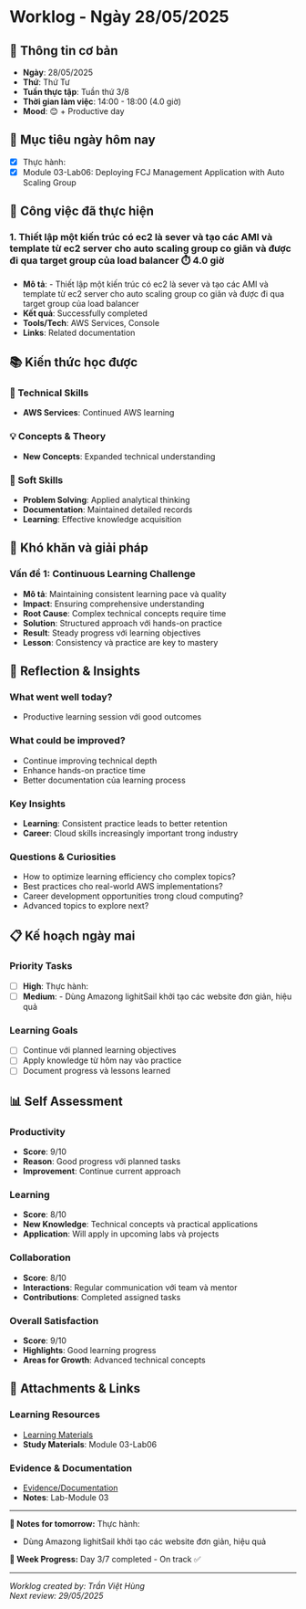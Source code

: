 # Worklog - Ngày 28/05/2025

## 📅 Thông tin cơ bản
- **Ngày**: 28/05/2025
- **Thứ**: Thứ Tư
- **Tuần thực tập**: Tuần thứ 3/8
- **Thời gian làm việc**: 14:00 - 18:00 (4.0 giờ)
- **Mood**: 😊 + Productive day

## 🎯 Mục tiêu ngày hôm nay
- [x] Thực hành:
- [x] Module 03-Lab06: Deploying FCJ Management Application with Auto Scaling Group

## 💼 Công việc đã thực hiện

### 1. Thiết lập một kiến trúc có ec2 là sever và tạo các AMI và template từ ec2 server cho auto scaling group co giãn và được đi qua target group của load balancer ⏱️ 4.0 giờ
- **Mô tả**: - Thiết lập một kiến trúc có ec2 là sever và tạo các AMI và template từ ec2 server cho auto scaling group co giãn và được đi qua target group của load balancer
- **Kết quả**: Successfully completed
- **Tools/Tech**: AWS Services, Console
- **Links**: Related documentation

## 📚 Kiến thức học được

### 🔧 Technical Skills
- **AWS Services**: Continued AWS learning

### 💡 Concepts & Theory
- **New Concepts**: Expanded technical understanding

### 🤝 Soft Skills
- **Problem Solving**: Applied analytical thinking
- **Documentation**: Maintained detailed records
- **Learning**: Effective knowledge acquisition

## 🚧 Khó khăn và giải pháp

### Vấn đề 1: Continuous Learning Challenge
- **Mô tả**: Maintaining consistent learning pace và quality
- **Impact**: Ensuring comprehensive understanding
- **Root Cause**: Complex technical concepts require time
- **Solution**: Structured approach với hands-on practice
- **Result**: Steady progress với learning objectives
- **Lesson**: Consistency và practice are key to mastery

## 💭 Reflection & Insights

### What went well today?
- Productive learning session với good outcomes

### What could be improved?
- Continue improving technical depth
- Enhance hands-on practice time
- Better documentation của learning process

### Key Insights
- **Learning**: Consistent practice leads to better retention
- **Career**: Cloud skills increasingly important trong industry

### Questions & Curiosities
- How to optimize learning efficiency cho complex topics?
- Best practices cho real-world AWS implementations?
- Career development opportunities trong cloud computing?
- Advanced topics to explore next?

## 📋 Kế hoạch ngày mai

### Priority Tasks
- [ ] **High**: Thực hành:
- [ ] **Medium**: - Dùng Amazong lighitSail khởi tạo các website đơn giản, hiệu quả

### Learning Goals
- [ ] Continue với planned learning objectives
- [ ] Apply knowledge từ hôm nay vào practice
- [ ] Document progress và lessons learned

## 📊 Self Assessment

### Productivity
- **Score**: 9/10
- **Reason**: Good progress với planned tasks
- **Improvement**: Continue current approach

### Learning
- **Score**: 8/10
- **New Knowledge**: Technical concepts và practical applications
- **Application**: Will apply in upcoming labs và projects

### Collaboration
- **Score**: 8/10
- **Interactions**: Regular communication với team và mentor
- **Contributions**: Completed assigned tasks

### Overall Satisfaction
- **Score**: 9/10
- **Highlights**: Good learning progress
- **Areas for Growth**: Advanced technical concepts

## 📎 Attachments & Links

### Learning Resources
- [Learning Materials](https://000006.awsstudygroup.com/)
- **Study Materials**: Module 03-Lab06
### Evidence & Documentation
- [Evidence/Documentation](https://docs.google.com/document/d/1K4qnTdJ5dU26ND8PMQkZPM9K7TVigCx54xMjkCA-14c/edit?usp=sharing)
- **Notes**: Lab-Module 03

---

**📝 Notes for tomorrow:**
Thực hành:
- Dùng Amazong lighitSail khởi tạo các website đơn giản, hiệu quả

**🎯 Week Progress:**
Day 3/7 completed - On track ✅

---
*Worklog created by: Trần Việt Hùng*  
*Next review: 29/05/2025*